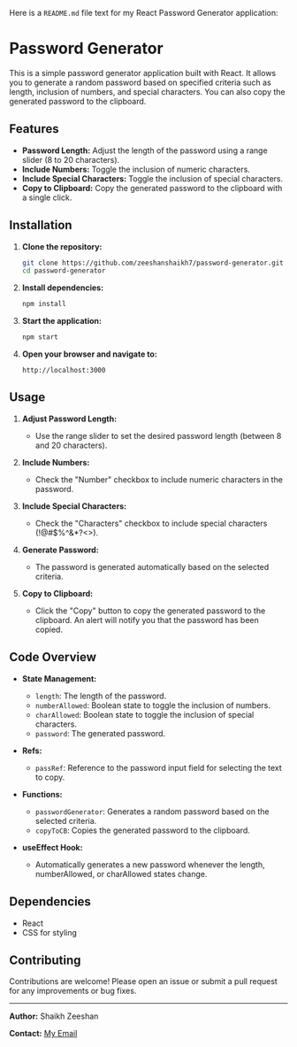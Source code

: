 Here is a `README.md` file text for my React Password Generator application:

# Password Generator

This is a simple password generator application built with React. It allows you to generate a random password based on specified criteria such as length, inclusion of numbers, and special characters. You can also copy the generated password to the clipboard.

## Features

- **Password Length:** Adjust the length of the password using a range slider (8 to 20 characters).
- **Include Numbers:** Toggle the inclusion of numeric characters.
- **Include Special Characters:** Toggle the inclusion of special characters.
- **Copy to Clipboard:** Copy the generated password to the clipboard with a single click.

## Installation

1. **Clone the repository:**
   ```bash
   git clone https://github.com/zeeshanshaikh7/password-generator.git
   cd password-generator
   ```

2. **Install dependencies:**
   ```bash
   npm install
   ```

3. **Start the application:**
   ```bash
   npm start
   ```

4. **Open your browser and navigate to:**
   ```
   http://localhost:3000
   ```

## Usage

1. **Adjust Password Length:**
   - Use the range slider to set the desired password length (between 8 and 20 characters).

2. **Include Numbers:**
   - Check the "Number" checkbox to include numeric characters in the password.

3. **Include Special Characters:**
   - Check the "Characters" checkbox to include special characters (!@#$%^&*?<>).

4. **Generate Password:**
   - The password is generated automatically based on the selected criteria.

5. **Copy to Clipboard:**
   - Click the "Copy" button to copy the generated password to the clipboard. An alert will notify you that the password has been copied.

## Code Overview

- **State Management:**
  - `length`: The length of the password.
  - `numberAllowed`: Boolean state to toggle the inclusion of numbers.
  - `charAllowed`: Boolean state to toggle the inclusion of special characters.
  - `password`: The generated password.

- **Refs:**
  - `passRef`: Reference to the password input field for selecting the text to copy.

- **Functions:**
  - `passwordGenerator`: Generates a random password based on the selected criteria.
  - `copyToCB`: Copies the generated password to the clipboard.

- **useEffect Hook:**
  - Automatically generates a new password whenever the length, numberAllowed, or charAllowed states change.

## Dependencies

- React
- CSS for styling

## Contributing

Contributions are welcome! Please open an issue or submit a pull request for any improvements or bug fixes.

---

**Author:** Shaikh Zeeshan

**Contact:** [My Email](skzeeshan10011@gmail.com)



